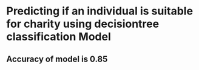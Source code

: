 # Predicting if an individual is suitable for charity using decisiontree classification Model

## Accuracy of model is 0.85

